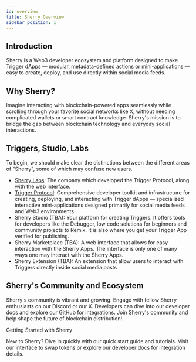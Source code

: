 ```yaml
---
id: overview
title: Sherry Overview
sidebar_position: 1
---
```



## Introduction

Sherry is a Web3 developer ecosystem and platform designed to make Trigger dApps — modular, metadata-defined actions or mini-applications — easy to create, deploy, and use directly within social media feeds.

## Why Sherry?
Imagine interacting with blockchain-powered apps seamlessly while scrolling through your favorite social networks like X, without needing complicated wallets or smart contract knowledge. Sherry's mission is to bridge the gap between blockchain technology and everyday social interactions. 

## Triggers, Studio, Labs

To begin, we should make clear the distinctions between the different areas of "Sherry", some of which may confuse new users.

- [Sherry Labs](https://sherry.social/): The company which developed the Trigger Protocol, along with the web interface.
- [Trigger Protocol](https://github.com/SherryLabs/sherry-sdk): Comprehensive developer toolkit and infrastructure for creating, deploying, and interacting with Trigger dApps — specialized interactive mini-applications designed primarily for social media feeds and Web3 environments. 
- Sherry Studio (TBA): Your platform for creating Triggers. It offers tools for developers like the Debugger, low code solutions for beginners and community projects to Remix. It is also where you get your Trigger App verified for publishing.  
- Sherry Marketplace (TBA): A web interface that allows for easy interaction with the Sherry Apps. The interface is only one of many ways one may interact with the Sherry Apps.
- Sherry Extension (TBA): An extension that allow users to interact with Triggers directly inside social media posts


## Sherry's Community and Ecosystem

Sherry's community is vibrant and growing. Engage with fellow Sherry enthusiasts on our Discord or our X. Developers can dive into our developer docs and explore our GitHub for integrations. Join Sherry's community and help shape the future of blockchain distribution!



Getting Started with Sherry

New to Sherry? Dive in quickly with our quick start guide and tutorials. Visit our interface to swap tokens or explore our developer docs for integration details. 
